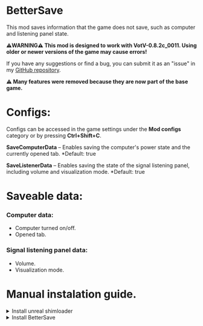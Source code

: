 # BetterSave
This mod saves information that the game does not save, such as computer and listening panel state.

**⚠️WARNING⚠️ This mod is designed to work with VotV-0.8.2c_0011. Using older or newer versions of the game may cause errors!**  

If you have any suggestions or find a bug, you can submit it as an "issue" in my [GitHub repository](https://github.com/Acitulen/BetterSave).

**⚠️ Many features were removed because they are now part of the base game.**

# Configs:
Configs can be accessed in the game settings under the **Mod configs** category or by pressing **Ctrl+Shift+C**.

**SaveComputerData** – Enables saving the computer's power state and the currently opened tab. *Default: true  

**SaveListenerData** – Enables saving the state of the signal listening panel, including volume and visualization mode. *Default: true  



# Saveable data: 
### Computer data:
* Computer turned on/off.
* Opened tab.

### Signal listening panel data:
* Volume.
* Visualization mode.


# Manual instalation guide.

<details>
<summary>Install unreal shimloader</summary>

1. Copy `dwmapi.dll` into the `GAME/Binaries/Win64` directory. Its new path should be `GAME/Binaries/Win64/dwmapi.dll`.
2. Copy the contents of the `UE4SS` folder in the package into `GAME/Binaries/Win64`.

`GAME/Binaries/Win64` should now contain the following *new* files and folders:
- `GAME-Win64-Shipping.exe`
- `ue4ss.dll`
- `UE4SS-settings.ini`
- `dwmapi.dll` ← *This is the unreal-shimloader binary. It will load UE4SS for you.*
- `Mods/`
</details>

<details>
<summary>Install BetterSave</summary>

1. Copy `BetterSave.pak` from the `pak` folder to `GAME/Content/Paks/LogicMods` directory. 
</details>

